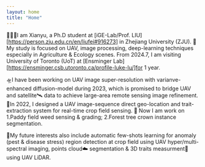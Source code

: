 ```yaml
---
layout: home
title: "Home"
---
```


👨🏼‍🌾I am Xianyu, a Ph.D student at [iGE-Lab/Prof. LIU][https://person.zju.edu.cn/en/liufei#916273] in Zhejiang University (ZJU). 🎄My study is focused on UAV, image processing, deep-learning techniques especially in Agriculture & Ecology scenes. From 2024.7, I am visiting University of Toronto (UoT) at [Ensminger Lab][https://ensminger.csb.utoronto.ca/profile-luke-lu/]for 1 year.

🛸I have been working on UAV image super-resolution with varianve-enhanced diffusion-model during 2023, which is promised to bridge UAV and satellite🛰️ data to achieve large-area remote sensing image refinement.
🐣In 2022, I designed a UAV image-sequence direct geo-location and trait-extraction system for real-time crop field sensing.
🔑 Now I am work on 1.Paddy field weed sensing & grading; 2.Forest tree crown instance segmentation.

🌈My future interests also include automatic few-shots learning for anomaly (pest & disease stress) region detection at crop field using UAV hyper/multi-spectral imaging, points cloud☁️ segmentation & 3D traits measurment📏 using UAV LiDAR.

